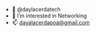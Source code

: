 - 👋 @daylacerdatech
- 👀 I’m interested in Networking
- 📫 dayalacerdapoa@gmail.com

<!---
daylacerdatech/daylacerdatech is a ✨ special ✨ repository because its `README.md` (this file) appears on your GitHub profile.
You can click the Preview link to take a look at your changes.
--->
